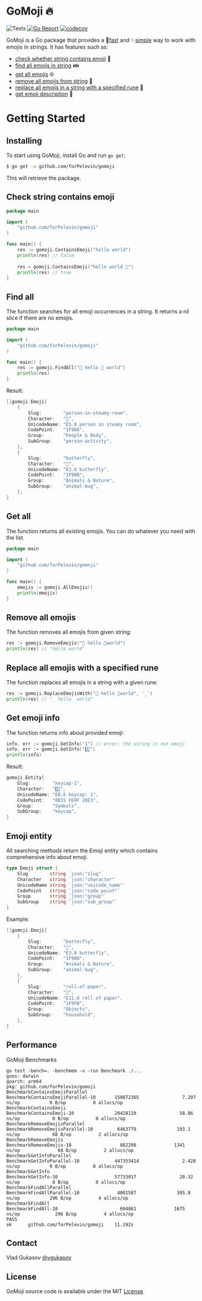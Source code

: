 # GoMoji 🔥

![Tests](https://github.com/forPelevin/gomoji/actions/workflows/tests.yml/badge.svg) [![Go Report](https://goreportcard.com/badge/github.com/forPelevin/gomoji)](https://goreportcard.com/report/github.com/forPelevin/gomoji) [![codecov](https://codecov.io/gh/forPelevin/gomoji/branch/github-actions/graph/badge.svg?token=34X68AXAMS)](https://codecov.io/gh/forPelevin/gomoji)

GoMoji is a Go package that provides a 🚀[fast](#performance) and ✨[simple](#check-string-contains-emoji) way to work with emojis in strings.
It has features such as:
 * [check whether string contains emoji](#check-string-contains-emoji) 🔎
 * [find all emojis in string](#find-all) 👪
 * [get all emojis](#get-all) 🌐
 * [remove all emojis from string](#remove-all-emojis) 🧹
 * [replace all emojis in a string with a specified rune](#replace-all-emojis-with-a-specified-rune) 🧹
 * [get emoji description](#get-emoji-info) 🧐

Getting Started
===============

## Installing

To start using GoMoji, install Go and run `go get`:

```sh
$ go get -u github.com/forPelevin/gomoji
```

This will retrieve the package.

## Check string contains emoji
```go
package main

import (
    "github.com/forPelevin/gomoji"
)

func main() {
    res := gomoji.ContainsEmoji("hello world")
    println(res) // false
    
    res = gomoji.ContainsEmoji("hello world 🤗")
    println(res) // true
}
```

## Find all
The function searches for all emoji occurrences in a string. It returns a nil slice if there are no emojis.
```go
package main

import (
    "github.com/forPelevin/gomoji"
)

func main() {
    res := gomoji.FindAll("🧖 hello 🦋 world")
    println(res)
}
```

Result:

```go
[]gomoji.Emoji{
    {
        Slug:        "person-in-steamy-room",
        Character:   "🧖",
        UnicodeName: "E5.0 person in steamy room",
        CodePoint:   "1F9D6",
        Group:       "People & Body",
        SubGroup:    "person-activity",
    },
    {
        Slug:        "butterfly",
        Character:   "🦋",
        UnicodeName: "E3.0 butterfly",
        CodePoint:   "1F98B",
        Group:       "Animals & Nature",
        SubGroup:    "animal-bug",
    },
}
```

## Get all
The function returns all existing emojis. You can do whatever you need with the list.
 ```go
 package main
 
 import (
     "github.com/forPelevin/gomoji"
 )
 
 func main() {
     emojis := gomoji.AllEmojis()
     println(emojis)
 }
 ```

## Remove all emojis

The function removes all emojis from given string:

```go
res := gomoji.RemoveEmojis("🧖 hello 🦋world")
println(res) // "hello world"
```

## Replace all emojis with a specified rune

The function replaces all emojis in a string with a given rune:

```go
res := gomoji.ReplaceEmojisWith("🧖 hello 🦋world", '_')
println(res) // "_ hello _world"
```

## Get emoji info

The function returns info about provided emoji:

```go
info, err := gomoji.GetInfo("1") // error: the string is not emoji
info, err := gomoji.GetInfo("1️⃣")
println(info)
```

Result:

```go
gomoji.Entity{
    Slug:        "keycap-1",
    Character:   "1️⃣",
    UnicodeName: "E0.6 keycap: 1",
    CodePoint:   "0031 FE0F 20E3",
    Group:       "Symbols",
    SubGroup:    "keycap",
}
```

## Emoji entity
All searching methods return the Emoji entity which contains comprehensive info about emoji.
```go
type Emoji struct {
    Slug        string `json:"slug"`
    Character   string `json:"character"`
    UnicodeName string `json:"unicode_name"`
    CodePoint   string `json:"code_point"`
    Group       string `json:"group"`
    SubGroup    string `json:"sub_group"`
}
 ```
Example:
```go
[]gomoji.Emoji{
    {
        Slug:        "butterfly",
        Character:   "🦋",
        UnicodeName: "E3.0 butterfly",
        CodePoint:   "1F98B",
        Group:       "Animals & Nature",
        SubGroup:    "animal-bug",
    },
    {
        Slug:        "roll-of-paper",
        Character:   "🧻",
        UnicodeName: "E11.0 roll of paper",
        CodePoint:   "1F9FB",
        Group:       "Objects",
        SubGroup:    "household",
    },
}
 ```

## Performance

GoMoji Benchmarks

```
go test -bench=. -benchmem -v -run Benchmark ./...
goos: darwin
goarch: arm64
pkg: github.com/forPelevin/gomoji
BenchmarkContainsEmojiParallel
BenchmarkContainsEmojiParallel-10       150872365                7.207 ns/op           0 B/op          0 allocs/op
BenchmarkContainsEmoji
BenchmarkContainsEmoji-10               20428110                58.86 ns/op            0 B/op          0 allocs/op
BenchmarkRemoveEmojisParallel
BenchmarkRemoveEmojisParallel-10         6463779               193.1 ns/op            68 B/op          2 allocs/op
BenchmarkRemoveEmojis
BenchmarkRemoveEmojis-10                  882298              1341 ns/op              68 B/op          2 allocs/op
BenchmarkGetInfoParallel
BenchmarkGetInfoParallel-10             447353414                2.428 ns/op           0 B/op          0 allocs/op
BenchmarkGetInfo
BenchmarkGetInfo-10                     57733017                20.32 ns/op            0 B/op          0 allocs/op
BenchmarkFindAllParallel
BenchmarkFindAllParallel-10              4001587               305.8 ns/op           296 B/op          4 allocs/op
BenchmarkFindAll
BenchmarkFindAll-10                       694861              1675 ns/op             296 B/op          4 allocs/op
PASS
ok      github.com/forPelevin/gomoji    11.192s
```

## Contact
Vlad Gukasov [@vgukasov](https://www.facebook.com/vgukasov)

## License

GoMoji source code is available under the MIT [License](/LICENSE).
